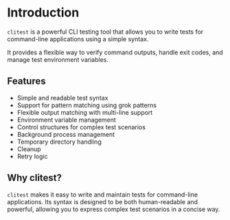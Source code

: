 # Introduction

`clitest` is a powerful CLI testing tool that allows you to write tests for command-line applications using a simple syntax. 

It provides a flexible way to verify command outputs, handle exit codes, and manage test environment variables.

## Features

- Simple and readable test syntax
- Support for pattern matching using grok patterns
- Flexible output matching with multi-line support
- Environment variable management
- Control structures for complex test scenarios
- Background process management
- Temporary directory handling
- Cleanup
- Retry logic

## Why clitest?

`clitest` makes it easy to write and maintain tests for command-line applications. Its syntax is designed to be both human-readable and powerful, allowing you to express complex test scenarios in a concise way.
